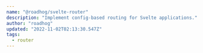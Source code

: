 ```yaml
---
name: "@roadhog/svelte-router"
description: "Implement config-based routing for Svelte applications."
author: "roadhog"
updated: "2022-11-02T02:13:30.547Z"
tags: 
  - router
---
```

